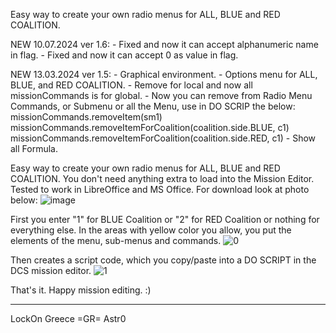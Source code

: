 Easy way to create your own radio menus for ALL, BLUE and RED COALITION.
   
   NEW 10.07.2024 ver 1.6:
      - Fixed and now it can accept alphanumeric name in flag.
      - Fixed and now it can accept 0 as value in flag.
	  
   NEW 13.03.2024 ver 1.5:
      - Graphical environment.
      - Options menu for ALL, BLUE, and RED COALITION.
      - Remove for local and now all missionCommands is for global.
      - Now you can remove from Radio Menu Commands, or Submenu or all the Μenu, use in DO SCRIP the below:
                   missionCommands.removeItem(sm1)
           missionCommands.removeItemForCoalition(coalition.side.BLUE, c1)
           missionCommands.removeItemForCoalition(coalition.side.RED, c1)
      - Show all Formula.

Easy way to create your own radio menus for ALL, BLUE and RED COALITION.
You don't need anything extra to load into the Mission Editor.
Tested to work in LibreOffice and MS Office.
For download look at photo below:
![image](https://github.com/astrolavos1998/RADIO-MENU-CREATOR/assets/25374331/ee4acdb9-df82-4faf-8914-20ad16fea49e)

First you enter "1" for BLUE Coalition or "2" for RED Coalition or nothing for everything else. In the areas with yellow color you allow, you put the elements of the menu, sub-menus and commands.
![0](https://github.com/astrolavos1998/RADIO-MENU-CREATOR/assets/25374331/6025edec-6f59-4295-adcf-72b9f81eaebc)

Then creates a script code, which you copy/paste into a DO SCRIPT in the DCS mission editor.
![1](https://github.com/astrolavos1998/RADIO-MENU-CREATOR/assets/25374331/fad353ce-86d0-4368-8530-32fa308390a5)

That's it.
Happy mission editing. :)
 


_______________________________
LockOn Greece       =GR= Astr0
